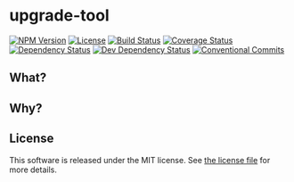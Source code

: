 # upgrade-tool

[![NPM Version](https://img.shields.io/npm/v/@silvermine/upgrade-tool.svg)](https://www.npmjs.com/package/@silvermine/upgrade-tool)
[![License](https://img.shields.io/github/license/silvermine/upgrade-tool.svg)](./LICENSE)
[![Build Status](https://travis-ci.com/silvermine/upgrade-tool.svg?branch=master)](https://travis-ci.com/silvermine/upgrade-tool)
[![Coverage Status](https://coveralls.io/repos/github/silvermine/upgrade-tool/badge.svg?branch=master)](https://coveralls.io/github/silvermine/upgrade-tool?branch=master)
[![Dependency Status](https://david-dm.org/silvermine/upgrade-tool.svg)](https://david-dm.org/silvermine/upgrade-tool)
[![Dev Dependency Status](https://david-dm.org/silvermine/upgrade-tool/dev-status.svg)](https://david-dm.org/silvermine/upgrade-tool#info=devDependencies&view=table)
[![Conventional Commits](https://img.shields.io/badge/Conventional%20Commits-1.0.0-yellow.svg)](https://conventionalcommits.org)

## What?

## Why?

## License

This software is released under the MIT license. See [the license
file](LICENSE) for more details.

